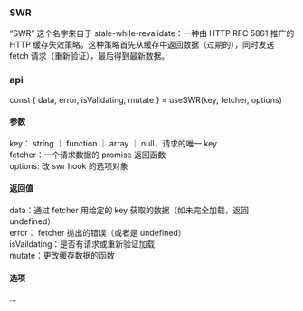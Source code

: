 ### SWR

“SWR” 这个名字来自于 stale-while-revalidate：一种由 HTTP RFC 5861 推广的 HTTP 缓存失效策略。这种策略首先从缓存中返回数据（过期的），同时发送 fetch 请求（重新验证），最后得到最新数据。

### api

const { data, error, isValidating, mutate } = useSWR(key, fetcher, options)

#### 参数

key： string ｜ function ｜ array ｜ null，请求的唯一 key  
fetcher：一个请求数据的 promise 返回函数  
options: 改 swr hook 的选项对象

#### 返回值

data：通过 fetcher 用给定的 key 获取的数据（如未完全加载，返回 undefined）  
error： fetcher 抛出的错误（或者是 undefined）  
isVaildating：是否有请求或重新验证加载  
mutate：更改缓存数据的函数

#### 选项

...